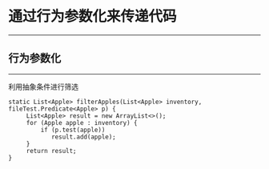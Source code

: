 # 通过行为参数化来传递代码

---

## 行为参数化

---

利用抽象条件进行筛选

``` 
static List<Apple> filterApples(List<Apple> inventory, fileTest.Predicate<Apple> p) {
     List<Apple> result = new ArrayList<>();
     for (Apple apple : inventory) {
         if (p.test(apple))
            result.add(apple);
     }
     return result;
}
```
